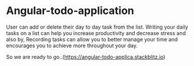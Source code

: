 # Angular-todo-application

User can add or delete their day to day task from the list. 
Writing your daily tasks on a list can help you increase productivity and decrease stress and also by,
Recording tasks can allow you to better manage your time and encourages you to achieve more throughout your day.

So we are ready to go..(https://angular-todo-applica.stackblitz.io)
